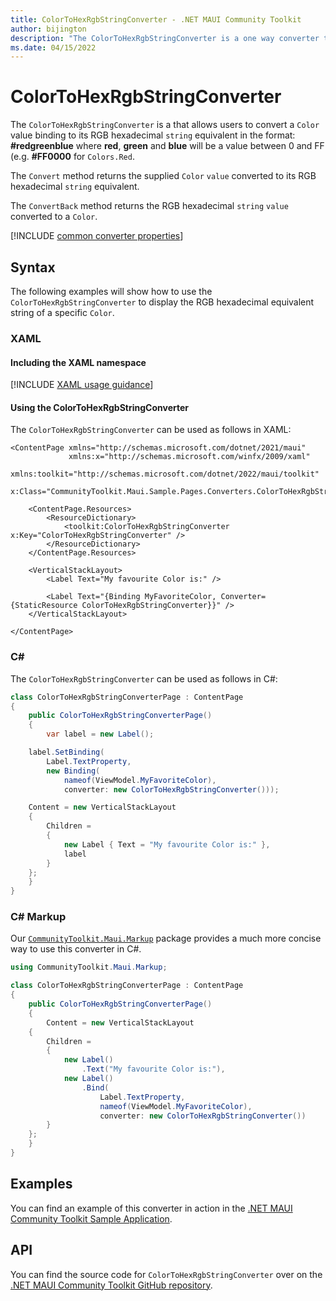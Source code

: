 ```yaml
---
title: ColorToHexRgbStringConverter - .NET MAUI Community Toolkit
author: bijington
description: "The ColorToHexRgbStringConverter is a one way converter that allows users to convert a Color value binding to its RGB hexadecimal string equivalent."
ms.date: 04/15/2022
---
```


# ColorToHexRgbStringConverter

The `ColorToHexRgbStringConverter` is a that allows users to convert a `Color` value binding to its RGB hexadecimal `string` equivalent in the format: **#redgreenblue** where **red**, **green** and **blue** will be a value between 0 and FF (e.g. **#FF0000** for `Colors.Red`.

The `Convert` method returns the supplied `Color` `value` converted to its RGB hexadecimal `string` equivalent.

The `ConvertBack` method returns the RGB hexadecimal `string` `value` converted to a `Color`.

[!INCLUDE [common converter properties](../includes/communitytoolkit-converter.md)]

## Syntax

The following examples will show how to use the `ColorToHexRgbStringConverter` to display the RGB hexadecimal equivalent string of a specific `Color`.

### XAML

#### Including the XAML namespace

[!INCLUDE [XAML usage guidance](../includes/xaml-usage.md)]

#### Using the ColorToHexRgbStringConverter

The `ColorToHexRgbStringConverter` can be used as follows in XAML:

```xaml
<ContentPage xmlns="http://schemas.microsoft.com/dotnet/2021/maui"
             xmlns:x="http://schemas.microsoft.com/winfx/2009/xaml"
             xmlns:toolkit="http://schemas.microsoft.com/dotnet/2022/maui/toolkit"
             x:Class="CommunityToolkit.Maui.Sample.Pages.Converters.ColorToHexRgbStringConverterPage">

    <ContentPage.Resources>
        <ResourceDictionary>
            <toolkit:ColorToHexRgbStringConverter x:Key="ColorToHexRgbStringConverter" />
        </ResourceDictionary>
    </ContentPage.Resources>

    <VerticalStackLayout>
        <Label Text="My favourite Color is:" />

        <Label Text="{Binding MyFavoriteColor, Converter={StaticResource ColorToHexRgbStringConverter}}" />
    </VerticalStackLayout>

</ContentPage>
```

### C#

The `ColorToHexRgbStringConverter` can be used as follows in C#:

```csharp
class ColorToHexRgbStringConverterPage : ContentPage
{
    public ColorToHexRgbStringConverterPage()
    {
        var label = new Label();

	label.SetBinding(
		Label.TextProperty,
		new Binding(
			nameof(ViewModel.MyFavoriteColor),
			converter: new ColorToHexRgbStringConverter()));

	Content = new VerticalStackLayout
	{
		Children =
		{
			new Label { Text = "My favourite Color is:" },
			label
		}
	};
    }
}
```

### C# Markup

Our [`CommunityToolkit.Maui.Markup`](../markup/markup.md) package provides a much more concise way to use this converter in C#.

```csharp
using CommunityToolkit.Maui.Markup;

class ColorToHexRgbStringConverterPage : ContentPage
{
    public ColorToHexRgbStringConverterPage()
    {
        Content = new VerticalStackLayout
	{
		Children =
		{
			new Label()
				.Text("My favourite Color is:"),
			new Label()
				.Bind(
					Label.TextProperty,
					nameof(ViewModel.MyFavoriteColor),
					converter: new ColorToHexRgbStringConverter())
		}
	};
    }
}
```

## Examples

You can find an example of this converter in action in the [.NET MAUI Community Toolkit Sample Application](https://github.com/CommunityToolkit/Maui/blob/main/samples/CommunityToolkit.Maui.Sample/Pages/Converters/ColorsConverterPage.xaml).

## API

You can find the source code for `ColorToHexRgbStringConverter` over on the [.NET MAUI Community Toolkit GitHub repository](https://github.com/CommunityToolkit/Maui/blob/main/src/CommunityToolkit.Maui/Converters/ColorToStringConverter.shared.cs).
